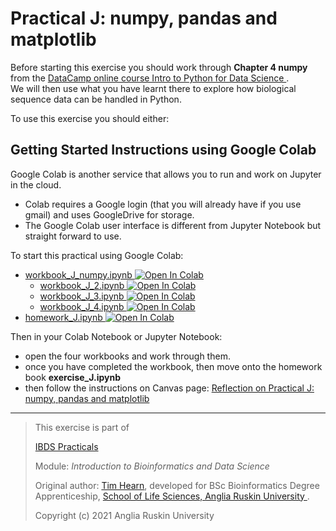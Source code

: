 # Practical J: numpy, pandas and matplotlib

Before starting this exercise you should work through
**Chapter 4 numpy** from the
[DataCamp online course Intro to Python for Data Science
](https://www.datacamp.com/courses/intro-to-python-for-data-science).  
We will then use what you have learnt there to explore how biological 
sequence data can be handled in Python.

To use this exercise you should either:

## Getting Started Instructions using Google Colab

Google Colab is another service that allows you to run and work on Jupyter 
in the cloud. 
* Colab requires a Google login (that you will already have if you use gmail) and
  uses GoogleDrive for storage.
* The Google Colab user interface is different from Jupyter Notebook but straight forward to use.

To start this practical using Google Colab:
 * [workbook_J_numpy.ipynb ![Open In Colab](https://colab.research.google.com/assets/colab-badge.svg)
  ](https://colab.research.google.com/github/ARU-Bioinformatics/prac-J/blob/main/workbook_J_numpy.ipynb)
   * [workbook_J_2.ipynb ![Open In Colab](https://colab.research.google.com/assets/colab-badge.svg)
  ](https://colab.research.google.com/github/ARU-Bioinf-IBDS/prac-B/blob/master/workbook_B.ipynb)
   * [workbook_J_3.ipynb ![Open In Colab](https://colab.research.google.com/assets/colab-badge.svg)
  ](https://colab.research.google.com/github/ARU-Bioinf-IBDS/prac-B/blob/master/workbook_B.ipynb)
   * [workbook_J_4.ipynb ![Open In Colab](https://colab.research.google.com/assets/colab-badge.svg)
  ](https://colab.research.google.com/github/ARU-Bioinf-IBDS/prac-B/blob/master/workbook_B.ipynb)
* [homework_J.ipynb ![Open In Colab](https://colab.research.google.com/assets/colab-badge.svg)
  ](https://colab.research.google.com/github/ARU-Bioinf-IBDS/prac-B/blob/master/homework_B.ipynb)

Then in your Colab Notebook or Jupyter Notebook:
* open the four workbooks and work through them.
* once you have completed the workbook, then move onto the homework book **exercise_J.ipynb**
* then follow the instructions on Canvas page: 
  [Reflection on Practical J: numpy, pandas and matplotlib
  ](https://canvas.anglia.ac.uk/courses/12178/discussion_topics/106245)

-------------------------

> This exercise is part of 
>
> [IBDS Practicals](https://github.com/ARU-Bioinf-IBDS/index/)
>
> Module:
>  *Introduction to Bioinformatics and Data Science* 
>
> Original author: [Tim Hearn](https://www.researchgate.net/profile/Timothy-Hearn),
> developed for BSc Bioinformatics Degree Apprenticeship,
>  [School of Life Sciences,
>  Anglia Ruskin University
>  ](https://www.anglia.ac.uk/science-and-technology).
>
> Copyright (c) 2021 Anglia Ruskin University
